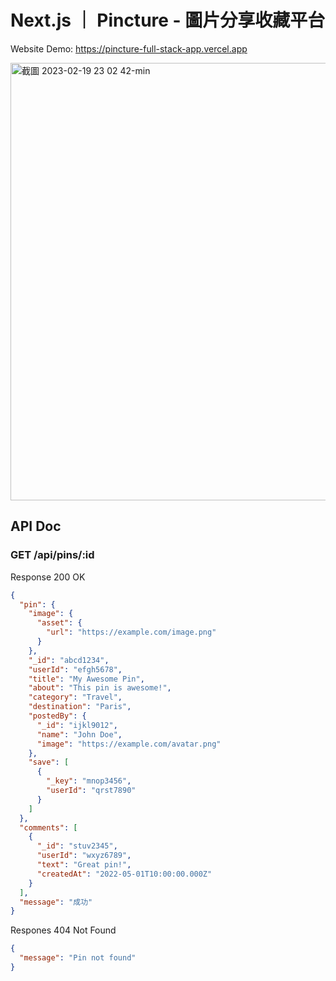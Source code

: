 # Next.js ｜ Pincture - 圖片分享收藏平台

Website Demo: https://pincture-full-stack-app.vercel.app

<img width="700" alt="截圖 2023-02-19 23 02 42-min" src="https://user-images.githubusercontent.com/104335056/222036607-ca06dffc-f73f-4b12-800e-4221de3d07b7.png">

## API Doc

### GET /api/pins/:id

Response 200 OK

```json
{
  "pin": {
    "image": {
      "asset": {
        "url": "https://example.com/image.png"
      }
    },
    "_id": "abcd1234",
    "userId": "efgh5678",
    "title": "My Awesome Pin",
    "about": "This pin is awesome!",
    "category": "Travel",
    "destination": "Paris",
    "postedBy": {
      "_id": "ijkl9012",
      "name": "John Doe",
      "image": "https://example.com/avatar.png"
    },
    "save": [
      {
        "_key": "mnop3456",
        "userId": "qrst7890"
      }
    ]
  },
  "comments": [
    {
      "_id": "stuv2345",
      "userId": "wxyz6789",
      "text": "Great pin!",
      "createdAt": "2022-05-01T10:00:00.000Z"
    }
  ],
  "message": "成功"
}
```

Respones 404 Not Found

```json
{
  "message": "Pin not found"
}
```
